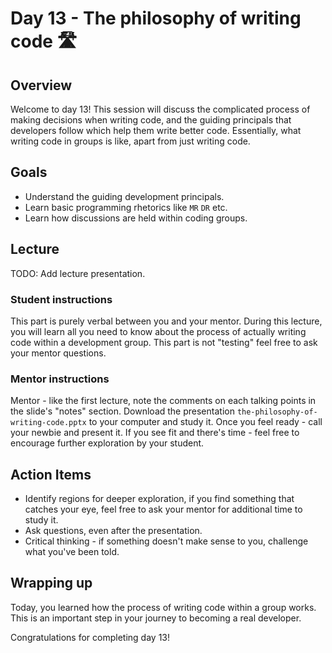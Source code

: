 # Day 13 - The philosophy of writing code 🛣️

## Overview

Welcome to day 13! This session will discuss the complicated process of making decisions when writing code, and the guiding principals that developers follow which help them write better code. Essentially, what writing code in groups is like, apart from just writing code.

## Goals

- Understand the guiding development principals.
- Learn basic programming rhetorics like `MR` `DR` etc.
- Learn how discussions are held within coding groups.

## Lecture

TODO: Add lecture presentation.

### Student instructions

This part is purely verbal between you and your mentor.
During this lecture, you will learn all you need to know about the process of actually writing code within a development group. This part is not "testing" feel free to ask your mentor questions.

### Mentor instructions

Mentor - like the first lecture, note the comments on each talking points in the slide's "notes" section.
Download the presentation `the-philosophy-of-writing-code.pptx` to your computer and study it. Once you feel ready - call your newbie and present it. If you see fit and there's time - feel free to encourage further exploration by your student.

## Action Items

- Identify regions for deeper exploration, if you find something that catches your eye, feel free to ask your mentor for additional time to study it.
- Ask questions, even after the presentation.
- Critical thinking - if something doesn't make sense to you, challenge what you've been told.

## Wrapping up

Today, you learned how the process of writing code within a group works.
This is an important step in your journey to becoming a real developer.

Congratulations for completing day 13!
